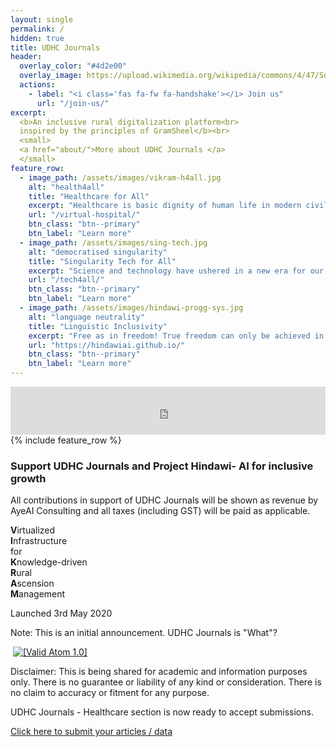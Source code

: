 ```yaml
---
layout: single
permalink: /
hidden: true
title: UDHC Journals
header:
  overlay_color: "#4d2e00"
  overlay_image: https://upload.wikimedia.org/wikipedia/commons/4/47/Social_Distancing_in_India_during_Covid19_pandemic.jpg
  actions:
    - label: "<i class='fas fa-fw fa-handshake'></i> Join us"
      url: "/join-us/"
excerpt:
  <b>An inclusive rural digitalization platform<br>
  inspired by the principles of GramSheel</b><br>
  <small>
  <a href="about/">More about UDHC Journals </a>
  </small>
feature_row:
  - image_path: /assets/images/vikram-h4all.jpg
    alt: "health4all"
    title: "Healthcare for All"
    excerpt: "Healthcare is basic dignity of human life in modern civilization. UDHC Journals  is setting up the tools for an accessible virtual hospital. These include EMR, HMS, PACS among other tools along with AI enablement<br><br><br>"
    url: "/virtual-hospital/"
    btn_class: "btn--primary"
    btn_label: "Learn more"
  - image_path: /assets/images/sing-tech.jpg
    alt: "democratised singularity"
    title: "Singularity Tech for All"
    excerpt: "Science and technology have ushered in a new era for our species, but the advances have also ridged new divides. UDHC Journals  is developing technologies to bridge the current digital divide and the impending cognitive divide<br><br><br>"
    url: "/tech4all/"
    btn_class: "btn--primary"
    btn_label: "Learn more"
  - image_path: /assets/images/hindawi-progg-sys.jpg
    alt: "language neutrality"
    title: "Linguistic Inclusivity"
    excerpt: "Free as in freedom! True freedom can only be achieved in the most creative states of mind. The mind is most creative when free to work with the mother tongue. UDHC Journals  together with Project Hindawi is ushering in lanaguage neutrality across technical domains."
    url: "https://hindawiai.github.io/"
    btn_class: "btn--primary"
    btn_label: "Learn more"      
---
```


<iframe allowfullscreen="false" frameborder="0" mozallowfullscreen="false" src="https://docs.google.com/presentation/d/e/2PACX-1vT5K9ijpA0fuuS4OJTQMwoMaQrZm5dMCXisLRBgVzxQ7I5312_uHAqZvvJIA_5KRrG02t45MotrTj_a/embed?start=true&loop=true&delayms=300&rm=minimal" webkitallowfullscreen="false" width="100%" height="77"></iframe>
{% include feature_row %}
<div class="razorpay-embed-btn" data-url="https://pages.razorpay.com/pl_HOprfbgzBPws0v/view" data-text="Support UDHC Journals" data-color="#528FF0" data-size="large">
  <h3>Support UDHC Journals and Project Hindawi- AI for inclusive growth</h3>
  <p>All contributions in support of UDHC Journals will be shown as revenue by AyeAI Consulting and all taxes (including GST) will be paid as applicable.</p>
  <script>
    (function(){
      var d=document; var x=!d.getElementById('razorpay-embed-btn-js')
      if(x){ var s=d.createElement('script'); s.defer=!0;s.id='razorpay-embed-btn-js';
      s.src='https://cdn.razorpay.com/static/embed_btn/bundle.js';d.body.appendChild(s);} else{var rzp=window['__rzp__'];
      rzp && rzp.init && rzp.init()}})();
  </script>
</div>

<b>V</b>irtualized         <br>
<b>I</b>nfrastructure      <br>
    for                    <br>
<b>K</b>nowledge-driven    <br> 
<b>R</b>ural               <br>
<b>A</b>scension           <br>
<b>M</b>anagement          <br>

Launched 3rd May 2020

Note: This is an initial announcement. UDHC Journals  is "What"?

<a href="http://archiveready.com/check?url=https://udhc-journals.github.io" title="Website Archivability Testing"><img src="http://archiveready.com/img/archiveready-badge.png" alt="" /></a>
<a href="https://validator.w3.org/feed/check.cgi?url=https%3A//projectvikram.github.io/feed.xml"><img src="valid-atom.png" alt="[Valid Atom 1.0]" title="Validate my Atom 1.0 feed" /></a>

Disclaimer: This is being shared for academic and information purposes only. There is no guarantee or liability of any kind or consideration. There is no claim to accuracy or fitment for any purpose.

UDHC Journals - Healthcare section is now ready to accept submissions.

[Click here to submit your articles / data](https://colab.research.google.com/github/udhc-journals/udhc-journals.github.io/blob/master/notebooks/AyeConsult_Data_Upload_Self_Service_Workflow.ipynb)
